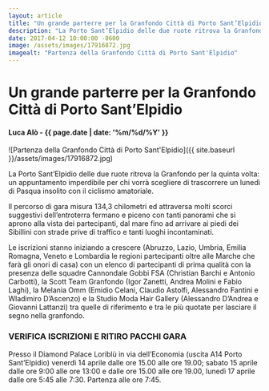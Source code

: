 ```yaml
---
layout: article
title: "Un grande parterre per la Granfondo Città di Porto Sant’Elpidio"
description: "La Porto Sant’Elpidio delle due ruote ritrova la Granfondo per la quinta volta: un appuntamento imperdibile per chi vorrà scegliere di trascorrere un lunedì di Pasqua insolito con il ciclismo amatoriale."
date: 2017-04-12 10:00:00 -0600
image: /assets/images/17916872.jpg
imagealt: "Partenza della Granfondo Città di Porto Sant'Elpidio"
---
```


# Un grande parterre per la Granfondo Città di Porto Sant’Elpidio

#### Luca Alò - {{ page.date | date: '%m/%d/%Y' }}

![Partenza della Granfondo Città di Porto Sant'Elpidio]({{ site.baseurl }}/assets/images/17916872.jpg)

La Porto Sant’Elpidio delle due ruote ritrova la Granfondo per la quinta volta: un appuntamento imperdibile per chi vorrà scegliere di trascorrere un lunedì di Pasqua insolito con il ciclismo amatoriale.

Il percorso di gara misura 134,3 chilometri ed attraversa molti scorci suggestivi dell’entroterra fermano e piceno con tanti panorami che si aprono alla vista dei partecipanti, dal mare fino ad arrivare ai piedi dei Sibillini con strade prive di traffico e tanti luoghi incontaminati.

Le iscrizioni stanno iniziando a crescere (Abruzzo, Lazio, Umbria, Emilia Romagna, Veneto e Lombardia le regioni partecipanti oltre alle Marche che farà gli onori di casa) con un elenco di partecipanti di prima qualità con la presenza delle squadre Cannondale Gobbi FSA (Christian Barchi e Antonio Carbotti), la Scott Team Granfondo (Igor Zanetti, Andrea Molini e Fabio Laghi), la Melania Omm (Emidio Celani, Claudio Astolfi, Alessandro Fantini e Wladimiro D’Ascenzo) e la Studio Moda Hair Gallery (Alessandro D’Andrea e Giovanni Lattanzi) tra quelle di riferimento e tra le più quotate per lasciare il segno nella granfondo.

### VERIFICA ISCRIZIONI E RITIRO PACCHI GARA

Presso il Diamond Palace Loriblù in via dell’Economia (uscita A14 Porto Sant’Elpidio) venerdì 14 aprile dalle ore 15.00 alle ore 19.00; sabato 15 aprile dalle ore 9:00 alle ore 13:00 e dalle ore 15.00 alle ore 19.00, lunedì 17 aprile dalle ore 5:45 alle 7:30. Partenza alle ore 7:45.